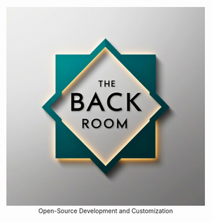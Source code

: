 <p align="center"><img width="90%" src="/docs/assets/icons/brand/AppIcon.png" /><br />
Open-Source Development and Customization</p>
